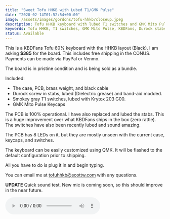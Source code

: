 ```yaml
---
title: "Sweet Tofu HHKB with Lubed T1/GMK Pulse"
date: "2020-02-14T01:52:54+00:00"
image: /assets/images/gordons/tofu-hhkb/closeup.jpeg
description: Tofu HHKB keyboard with lubed T1 switches and GMK Mito Pulse keycaps.
keywords: Tofu HHKB, T1 switches, GMK Mito Pulse, KBDFans, Durock stabs, Keyboard Bundle
status: Available
---
```


This is a KBDFans Tofu 60% keyboard with the HHKB layout (Black). I am asking **\$385** for the board. This includes free shipping in the CONUS. Payments can be made via PayPal or Venmo.

The board is in pristine condition and is being sold as a bundle.

Included:

- The case, PCB, brass weight, and black cable
- Durock screw in stabs, lubed (Dielectric grease) and band-aid modded.
- Smokey gray T1 switches, lubed with Krytox 203 G00.
- GMK Mito Pulse Keycaps

The PCB is 100% operational. I have also replaced and lubed the stabs. This is a huge improvement over what KBDFans ships in the box (zero rattle). The switches have also been recently lubed and sound amazing.

The PCB has 8 LEDs on it, but they are mostly unseen with the current case, keycaps, and switches.

The keyboard can be easily customized using QMK. It will be flashed to the default configuration prior to shipping.

All you have to do is plug it in and begin typing.

You can email me at tofuhhkb@scottw.com with any questions.

**UPDATE** Quick sound test. New mic is coming soon, so this should improve in the near future.

<audio controls>
  <source src="/assets/images/gordons/tofu-hhkb/hhkb.m4a" type="audio/mp4">
  <source src="/assets/images/gordons/tofu-hhkb/hhkb.mp3" type="audio/mpeg">
Your browser does not support the audio element.
</audio>
